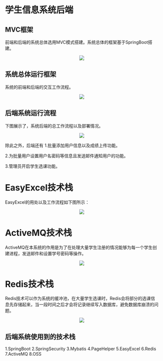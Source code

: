 # 学生信息系统后端

## MVC框架
前端和后端的系统总体选用MVC模式搭建。系统总体的框架基于SpringBoot搭建。
<div align="center"><img src="./img/MVC.png" /></div>


## 系统总体运行框架
系统的前端和后端的交互工作流程。
<div align="center"><img src="./img/workflow.png" /></div>

## 后端系统运行流程
下图展示了，系统后端的总工作流程以及部署情况。
<div align="center"><img src="./img/backendflow.png" /></div>

除此之外，后端还有
1.批量添加用户信息以及成绩上传功能。

2.为批量用户设置用户名密码等信息且发送邮件通知用户的功能。

3.管理员开启学生选课功能。

# EasyExcel技术栈
EasyExcel的用处以及工作流程如下图所示：
<div align="center"><img src="./img/easyexcel.png" /></div>

# ActiveMQ技术栈
ActiveMQ在本系统的作用是为了在处理大量学生注册的情况能够为每一个学生创建进程，发送邮件和设置学号密码等操作。
<div align="center"><img src="./img/activemq.png" /></div>

# Redis技术栈
Redis技术可以作为系统的缓冲池，在大量学生选课时，Redis会将部分的选课信息先存储起来，当一段时间之后才会将记录继续写入数据库，避免数据库崩溃的问题。
<div align="center"><img src="./img/Redis.png" /></div>

## 后端系统使用到的技术栈
1.SpringBoot
2.SpringSecurity
3.Mybatis
4.PageHelper
5.EasyExcel
6.Redis
7.ActiveMQ
8.OSS